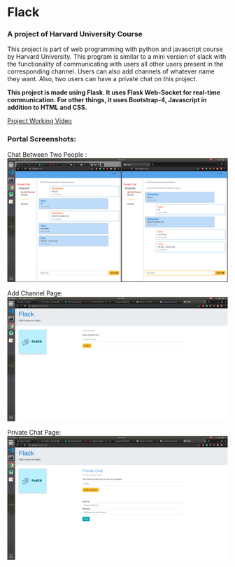 # Flack 

### A project of Harvard University Course

This project is part of web programming with python and javascript course by Harvard University. This program is similar to a mini version of slack with the functionality of communicating with users all other users present in the corresponding channel. Users can also add channels of whatever name they want. Also, two users can have a private chat on this project.

**This project is made using Flask. It uses Flask Web-Socket for real-time communication. For other things, it uses Bootstrap-4, Javascript in addition to HTML and CSS.**


[Project Working Video](https://youtu.be/R80PLtOreJM)


### Portal Screenshots:

Chat Between Two People :
![Menu](Media/Chat.png)

Add Channel Page:
![Login](Media/AddChannel.png)

Private Chat Page:
![Login](Media/PrivateChat.png)




